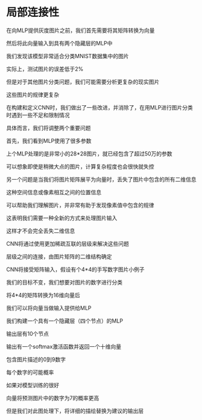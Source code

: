 # 局部连接性

在向MLP提供灰度图片之前，我们首先需要将其矩阵转换为向量

然后将此向量输入到具有两个隐藏层的MLP中

我们发现该模型非常适合分类MNIST数据集中的图片

实际上，测试图片的误差低于2%

但是对于其他图片分类问题，我们可能需要分析更复杂的现实图片

这些图片的规律更复杂

在构建和定义CNN时，我们做出了一些改进，并消除了，在用MLP进行图片分类时遇到一些不足和限制情况

具体而言，我们将调整两个重要问题

首先，我们看到MLP使用了很多参数

上个MLP处理的是非常小的28*28图片，就已经包含了超过50万的参数

可以想象即使是稍微大点的图片，计算复杂程度也会很快就失控

另一个问题是当我们将图片矩阵展平为向量时，丢失了图片中包含的所有二维信息

这种空间信息或像素相互之间的位置信息

可以帮助我们理解图片，并非常有助于发现像素值中包含的规律

这表明我们需要一种全新的方式来处理图片输入

这样才不会完全丢失二维信息

CNN将通过使用更加稀疏互联的层级来解决这些问题

层级之间的连接，由图片矩阵的二维结构确定

CNN将接受矩阵输入，假设有个4*4的手写数字图片小例子

我们的目标不变，我们想要对图片的数字进行分类

将4*4的矩阵转换为16维向量后

我们可以将向量当做输入提供给MLP

我们构建一个具有一个隐藏层（四个节点）的MLP

输出层有10个节点

输出有一个softmax激活函数并返回一个十维向量

包含图片描述的0到9数字

每个数字的可能概率

如果对模型训练的很好

向量将预测图片中的数字为7的概率更高

但是我们对此图处理下，将详细的描绘替换为建议的输出层